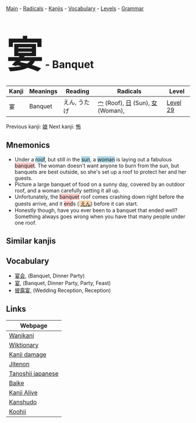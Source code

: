 <style> bigfont {font-size: 100px}</style>
[Main](../index.md) -
[Radicals](../radicals.md) -
[Kanjis](../kanjis.md) -
[Vocabulary](../vocabulary.md) -
[Levels](../levels.md) -
[Grammar](../grammar.md)
# <bigfont> 宴</bigfont> - Banquet 

| Kanji | Meanings | Reading | Radicals | Level |
| --- | --- | --- | --- | --- |
| 宴 | Banquet | えん, うたげ | [宀](../radicals/宀.md) (Roof), [日](../radicals/日.md) (Sun), [女](../radicals/女.md) (Woman),  | [Level 29](../levels/wk_level29.md) |

Previous kanji: [娘](娘.md) Next kanji: [怖](怖.md) 

## Mnemonics
 * Under a <span style="background-color:#ADD8E6"> roof</span>, but still in the <span style="background-color:#ADD8E6"> sun</span>, a <span style="background-color:#ADD8E6"> woman</span> is laying out a fabulous <span style="background-color:#ffcccb"> banquet</span>. The woman doesn't want anyone to burn from the sun, but banquets are best outside, so she's set up a roof to protect her and her guests.
* Picture a large banquet of food on a sunny day, covered by an outdoor roof, and a woman carefully setting it all up.
* Unfortunately, the <span style="background-color:#ffcccb"> banquet</span> roof comes crashing down right before the guests arrive, and it <span style="background-color:#ffcccb"> end</span>s (<span style="background-color:#fed8b1"> [えん](https://jisho.org/search/えん)</span>) before it can start.
* Honestly though, have you ever been to a banquet that ended well? Something always goes wrong when you have that many people under one roof.


## Similar kanjis
 


## Vocabulary
 * [宴会](../vocabulary/宴.md), (Banquet, Dinner Party)
* [宴](../vocabulary/宴.md), (Banquet, Dinner Party, Party, Feast)
* [披露宴](../vocabulary/宴.md), (Wedding Reception, Reception)



## Links 

| Webpage |
| --- |
| [Wanikani          ](https://www.wanikani.com/kanji/宴) |
| [Wiktionary        ](https://en.wiktionary.org/wiki/宴) |
| [Kanji damage      ](http://www.kanjidamage.com/kanji/search?utf8=✓&q=宴) |
| [Jitenon           ](https://jitenon.com/kanji/宴) |
| [Tanoshii japanese ](https://www.tanoshiijapanese.com/dictionary/kanji.cfm?k=宴) |
| [Baike             ](https://baike.baidu.com/item/宴) |
| [Kanji Alive       ](https://app.kanjialive.com/宴) |
| [Kanshudo          ](https://www.kanshudo.com/searchmn?q=宴) |
| [Koohii            ](https://kanji.koohii.com/study/kanji/宴) |
